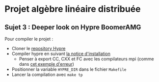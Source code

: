 # Projet algèbre linéaire distribuée
## Sujet 3 : Deeper look on Hypre BoomerAMG

Pour compiler le projet :
- Cloner le [repository Hypre](https://github.com/hypre-space/hypre)
- Compiler hypre en suivant [la notice d'installation](https://github.com/hypre-space/hypre/blob/master/INSTALL.md) 
    - Penser à export CC, CXX et FC avec les compilateurs mpi (comme dans [cet exemple d'erreur](https://stackoverflow.com/questions/26920083/fatal-error-mpi-h-no-such-file-or-directory-include-mpi-h))
- Positionner la variable `HYPRE_DIR` dans le fichier `Makefile`
- Lancer la compilation avec `make tp`  
